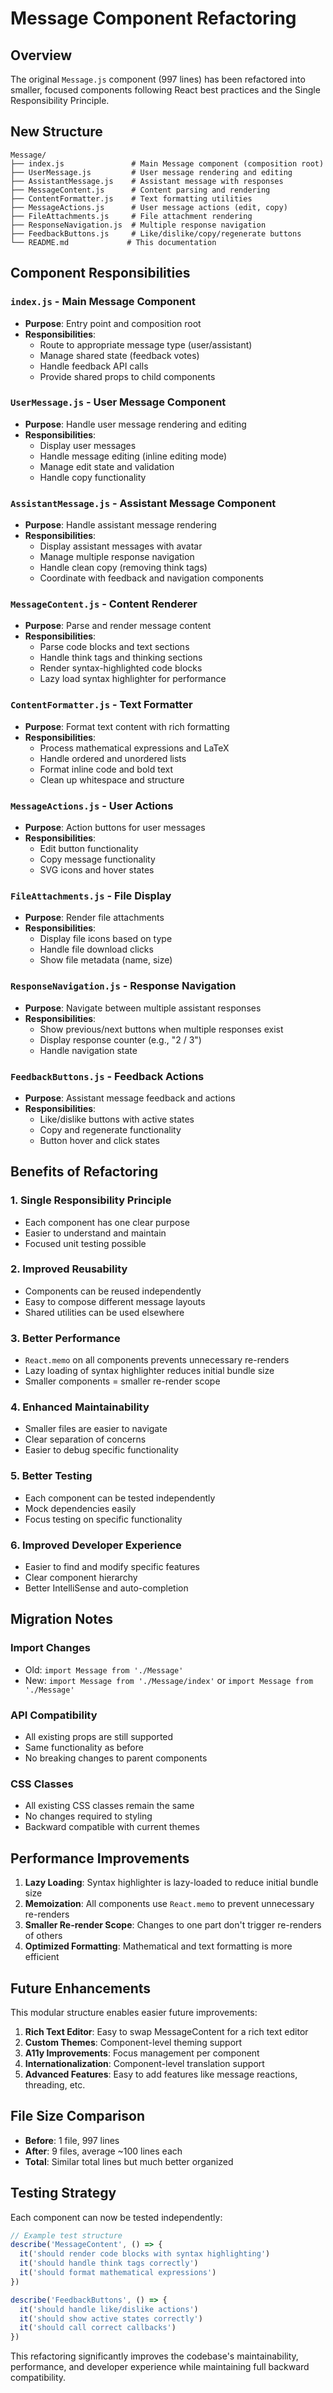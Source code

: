# Message Component Refactoring

## Overview

The original `Message.js` component (997 lines) has been refactored into smaller, focused components following React best practices and the Single Responsibility Principle.

## New Structure

```
Message/
├── index.js               # Main Message component (composition root)
├── UserMessage.js         # User message rendering and editing
├── AssistantMessage.js    # Assistant message with responses
├── MessageContent.js      # Content parsing and rendering
├── ContentFormatter.js    # Text formatting utilities
├── MessageActions.js      # User message actions (edit, copy)
├── FileAttachments.js     # File attachment rendering
├── ResponseNavigation.js  # Multiple response navigation
├── FeedbackButtons.js     # Like/dislike/copy/regenerate buttons
└── README.md             # This documentation
```

## Component Responsibilities

### `index.js` - Main Message Component
- **Purpose**: Entry point and composition root
- **Responsibilities**:
  - Route to appropriate message type (user/assistant)
  - Manage shared state (feedback votes)
  - Handle feedback API calls
  - Provide shared props to child components

### `UserMessage.js` - User Message Component
- **Purpose**: Handle user message rendering and editing
- **Responsibilities**:
  - Display user messages
  - Handle message editing (inline editing mode)
  - Manage edit state and validation
  - Handle copy functionality

### `AssistantMessage.js` - Assistant Message Component
- **Purpose**: Handle assistant message rendering
- **Responsibilities**:
  - Display assistant messages with avatar
  - Manage multiple response navigation
  - Handle clean copy (removing think tags)
  - Coordinate with feedback and navigation components

### `MessageContent.js` - Content Renderer
- **Purpose**: Parse and render message content
- **Responsibilities**:
  - Parse code blocks and text sections
  - Handle think tags and thinking sections
  - Render syntax-highlighted code blocks
  - Lazy load syntax highlighter for performance

### `ContentFormatter.js` - Text Formatter
- **Purpose**: Format text content with rich formatting
- **Responsibilities**:
  - Process mathematical expressions and LaTeX
  - Handle ordered and unordered lists
  - Format inline code and bold text
  - Clean up whitespace and structure

### `MessageActions.js` - User Actions
- **Purpose**: Action buttons for user messages
- **Responsibilities**:
  - Edit button functionality
  - Copy message functionality
  - SVG icons and hover states

### `FileAttachments.js` - File Display
- **Purpose**: Render file attachments
- **Responsibilities**:
  - Display file icons based on type
  - Handle file download clicks
  - Show file metadata (name, size)

### `ResponseNavigation.js` - Response Navigation
- **Purpose**: Navigate between multiple assistant responses
- **Responsibilities**:
  - Show previous/next buttons when multiple responses exist
  - Display response counter (e.g., "2 / 3")
  - Handle navigation state

### `FeedbackButtons.js` - Feedback Actions
- **Purpose**: Assistant message feedback and actions
- **Responsibilities**:
  - Like/dislike buttons with active states
  - Copy and regenerate functionality
  - Button hover and click states

## Benefits of Refactoring

### 1. **Single Responsibility Principle**
- Each component has one clear purpose
- Easier to understand and maintain
- Focused unit testing possible

### 2. **Improved Reusability**
- Components can be reused independently
- Easy to compose different message layouts
- Shared utilities can be used elsewhere

### 3. **Better Performance**
- `React.memo` on all components prevents unnecessary re-renders
- Lazy loading of syntax highlighter reduces initial bundle size
- Smaller components = smaller re-render scope

### 4. **Enhanced Maintainability**
- Smaller files are easier to navigate
- Clear separation of concerns
- Easier to debug specific functionality

### 5. **Better Testing**
- Each component can be tested independently
- Mock dependencies easily
- Focus testing on specific functionality

### 6. **Improved Developer Experience**
- Easier to find and modify specific features
- Clear component hierarchy
- Better IntelliSense and auto-completion

## Migration Notes

### Import Changes
- Old: `import Message from './Message'`
- New: `import Message from './Message/index'` or `import Message from './Message'`

### API Compatibility
- All existing props are still supported
- Same functionality as before
- No breaking changes to parent components

### CSS Classes
- All existing CSS classes remain the same
- No changes required to styling
- Backward compatible with current themes

## Performance Improvements

1. **Lazy Loading**: Syntax highlighter is lazy-loaded to reduce initial bundle size
2. **Memoization**: All components use `React.memo` to prevent unnecessary re-renders
3. **Smaller Re-render Scope**: Changes to one part don't trigger re-renders of others
4. **Optimized Formatting**: Mathematical and text formatting is more efficient

## Future Enhancements

This modular structure enables easier future improvements:

1. **Rich Text Editor**: Easy to swap MessageContent for a rich text editor
2. **Custom Themes**: Component-level theming support
3. **A11y Improvements**: Focus management per component
4. **Internationalization**: Component-level translation support
5. **Advanced Features**: Easy to add features like message reactions, threading, etc.

## File Size Comparison

- **Before**: 1 file, 997 lines
- **After**: 9 files, average ~100 lines each
- **Total**: Similar total lines but much better organized

## Testing Strategy

Each component can now be tested independently:

```javascript
// Example test structure
describe('MessageContent', () => {
  it('should render code blocks with syntax highlighting')
  it('should handle think tags correctly')
  it('should format mathematical expressions')
})

describe('FeedbackButtons', () => {
  it('should handle like/dislike actions')
  it('should show active states correctly')
  it('should call correct callbacks')
})
```

This refactoring significantly improves the codebase's maintainability, performance, and developer experience while maintaining full backward compatibility.